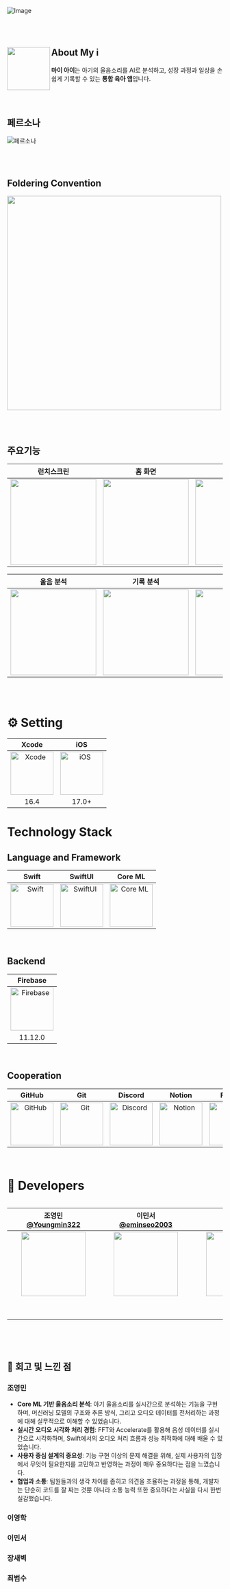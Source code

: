 ![Image](https://github.com/user-attachments/assets/08ebdf04-a840-49ac-9de0-3981a8285dfd)

<br /><br />

## About My i<img src="https://github.com/user-attachments/assets/62e20afb-9a77-4ab3-8406-074b75ecdd5e" align=left width=100> 
**마이 아이**는 아기의 울음소리를 AI로 분석하고, 성장 과정과 일상을 손쉽게 기록할 수 있는 **통합 육아 앱**입니다.

<br /><br />

## 페르소나
![페르소나](https://github.com/user-attachments/assets/ff8786c2-8bea-4032-a5fc-3c1f083b3e30)

<br /><br />

## Foldering Convention
<img src="https://github.com/user-attachments/assets/6bd9042a-751d-40c5-9f82-5325a7118231" width="500">

<br /><br />



## 주요기능

| 런치스크린 | 홈 화면 | 육아 수첩 |
| :--------: | :--------: | :--------: |
| <img src="https://github.com/user-attachments/assets/bf80cc6e-5575-49a9-b576-a9bef43e03b4" width="200"> | <img src="https://github.com/user-attachments/assets/b5d3aeb1-6d1f-46cf-a089-2882b1dc2f2d" width="200"> | <img src="https://github.com/user-attachments/assets/a35209da-53f6-4709-8480-f616048f2058" width="200"> |

| 울음 분석 | 기록 분석 | 더보기 |
| :--------: | :--------: | :--------: |
| <img src="https://github.com/user-attachments/assets/5fcdbfdf-7d7c-48a6-b37b-c4c8bc7dec99" width="200"> | <img src="https://github.com/user-attachments/assets/9a39d28e-8a69-400f-80e4-26444b3c0e27" width="200"> | <img src="https://github.com/user-attachments/assets/e8a6cad2-c8f9-4b3d-ab06-89754dd5a5b3" width="200"> |



<br /><br />

# ⚙️ Setting

| Xcode | iOS |
|:------:|:------:|
| <img src="https://developer.apple.com/assets/elements/icons/xcode/xcode-128x128_2x.png" alt="Xcode" width="100"> | <img src="https://developer.apple.com/assets/elements/icons/ios/ios-128x128_2x.png" alt="iOS" width="100"> |
| 16.4 | 17.0+ |

# Technology Stack
## Language and Framework
| Swift | SwiftUI | Core ML |
|:------:|:------:|:-------:|
| <img src="https://developer.apple.com/swift/images/swift-logo.svg" alt="Swift" width="100"> | <img src="https://developer.apple.com/assets/elements/icons/swiftui/swiftui-96x96_2x.png" alt="SwiftUI" width="100"> |  <img src="https://github.com/user-attachments/assets/17efaedc-7c05-49e3-aa3c-600cc771ab72" alt="Core ML" width="100"> |

<br/>

## Backend
| Firebase |
|:------:|
| <img src="https://firebase.google.com/static/images/brand-guidelines/logo-vertical.png?hl=ko" alt="Firebase" width="100"> |
| 11.12.0 | 

<br/>

## Cooperation
| GitHub | Git | Discord | Notion | Figma |
|:------:|:------:|:------:|:------:|:------:|
| <img src="https://github.com/user-attachments/assets/a4c9a9c0-5425-4a32-9fee-1e93cc6d9919" alt="GitHub" width="100"> | <img src="https://github.com/user-attachments/assets/03b7d917-65bb-4027-b1a2-630f4050f1a4" alt="Git" width="100"> | <img src="https://github.com/user-attachments/assets/b256c308-3e77-4e8c-9101-53f4bf6dc8f2" alt="Discord" width="100"> | <img src="https://github.com/user-attachments/assets/16703970-7713-49dd-a8fa-28301b884315" alt="Notion" width="100"> | <img src="https://github.com/user-attachments/assets/c96f0599-089f-4b91-ab30-4efd1d7da2f4" alt="Figma" width="100"> |
<br/>


# ** Developers**

<div style="overflow-x:auto;">

| 조영민 <br/> [@Youngmin322](https://github.com/Youngmin322) | 이민서 <br/> [@eminseo2003](https://github.com/eminseo2003) | 이영학 <br/> [@ynghk](https://github.com/gadisom) | 장새벽 <br/> [@saebyeokjang](https://github.com/saebyeokjang) | 최범수 <br/> [@tomchoi95](https://github.com/tomchoi95) |
| :-------------------------------------------------------------------------------------------------------: | :-------------------------------------------------------------------------------------------------------: | :-------------------------------------------------------------------------------------------------------: | :-------------------------------------------------------------------------------------------------------: | :-------------------------------------------------------------------------------------------------------: |
| <div style="width:200px; height:200px; text-align:center;"> <img src="https://github.com/user-attachments/assets/7c48a9e8-4c29-4b64-9492-4265d186d5b1" style="width:150px; height:150px; object-fit:cover; margin-bottom:10px;"> </div> | <div style="width:200px; height:200px; text-align:center;"> <img src="https://github.com/user-attachments/assets/ca70cfe7-fe36-4f54-9ca9-0f7fd7cbdddb" style="width:150px; height:150px; object-fit:cover; margin-bottom:10px;"> </div> | <div style="width:200px; height:200px; text-align:center;"> <img src="https://github.com/user-attachments/assets/c5cf3c4d-22d2-4f23-98e1-6758157bec84" style="width:150px; height:150px; object-fit:cover; margin-bottom:10px;"> </div> | <div style="width:200px; height:200px; text-align:center;"> <img src="https://github.com/user-attachments/assets/aff34d9d-f997-4b7f-bfb8-d8400be472c7" style="width:150px; height:150px; object-fit:cover; margin-bottom:10px;"> </div> | <div style="width:200px; height:200px; text-align:center;"> <img src="https://github.com/user-attachments/assets/aa66e05a-d633-4bbb-87f1-5e51d548fb6a" style="width:150px; height:150px; object-fit:cover; margin-bottom:10px;"> </div> |

</div>

</div>

<br /><br />

## 📝 회고 및 느낀 점

### 조영민
- **Core ML 기반 울음소리 분석**: 아기 울음소리를 실시간으로 분석하는 기능을 구현하며, 머신러닝 모델의 구조와 추론 방식, 그리고 오디오 데이터를 전처리하는 과정에 대해 실무적으로 이해할 수 있었습니다.
- **실시간 오디오 시각화 처리 경험**: FFT와 Accelerate를 활용해 음성 데이터를 실시간으로 시각화하며, Swift에서의 오디오 처리 흐름과 성능 최적화에 대해 배울 수 있었습니다.
- **사용자 중심 설계의 중요성**: 기능 구현 이상의 문제 해결을 위해, 실제 사용자의 입장에서 무엇이 필요한지를 고민하고 반영하는 과정이 매우 중요하다는 점을 느꼈습니다.
- **협업과 소통**: 팀원들과의 생각 차이를 좁히고 의견을 조율하는 과정을 통해, 개발자는 단순히 코드를 잘 짜는 것뿐 아니라 소통 능력 또한 중요하다는 사실을 다시 한번 실감했습니다.

### 이영학

### 이민서

### 장새벽

### 최범수
